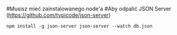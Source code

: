 #Musisz mieć zainstalowanego node'a
#Aby odpalić JSON Server (https://github.com/typicode/json-server)

`
 npm install -g json-server
 json-server --watch db.json
`